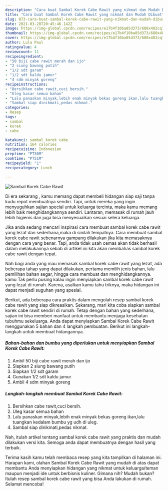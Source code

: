 ```yaml
---
description: "Cara buat Sambal Korek Cabe Rawit yang nikmat dan Mudah Dibuat"
title: "Cara buat Sambal Korek Cabe Rawit yang nikmat dan Mudah Dibuat"
slug: 873-cara-buat-sambal-korek-cabe-rawit-yang-nikmat-dan-mudah-dibuat
date: 2021-03-28T20:45:46.142Z
image: https://img-global.cpcdn.com/recipes/e17b4f10ba85d373/680x482cq70/sambal-korek-cabe-rawit-foto-resep-utama.jpg
thumbnail: https://img-global.cpcdn.com/recipes/e17b4f10ba85d373/680x482cq70/sambal-korek-cabe-rawit-foto-resep-utama.jpg
cover: https://img-global.cpcdn.com/recipes/e17b4f10ba85d373/680x482cq70/sambal-korek-cabe-rawit-foto-resep-utama.jpg
author: Lula Paul
ratingvalue: 4
reviewcount: 11
recipeingredient:
- "50 biji cabe rawit merah dan ijo"
- "2 siung bawang putih"
- "1/2 sdt garam"
- "1/2 sdt kaldu jamur"
- "4 sdm minyak goreng"
recipeinstructions:
- "Bersihkan cabe rawit,cuci bersih."
- "Uleg kasar semua bahan"
- "Lalu panaskan minyak,lebih enak minyak bekas goreng ikan,lalu tuangkan kedalam bumbu yg udh di uleg."
- "Sambal siap dinikmati,pedas nikmat."
categories:
- Resep
tags:
- sambal
- korek
- cabe

katakunci: sambal korek cabe 
nutrition: 164 calories
recipecuisine: Indonesian
preptime: "PT30M"
cooktime: "PT51M"
recipeyield: "1"
recipecategory: Lunch

---
```



![Sambal Korek Cabe Rawit](https://img-global.cpcdn.com/recipes/e17b4f10ba85d373/680x482cq70/sambal-korek-cabe-rawit-foto-resep-utama.jpg)

Di era  sekarang , kamu memang dapat membeli hidangan siap saji tanpa kudu repot membuatnya sendiri. Tapi, untuk mereka yang ingin menyuguhkan sajian special untuk keluarga tercinta, maka kamu memang lebih baik menghidangkannya sendiri. Lantaran, memasak di rumah jauh lebih higienis dan juga bisa menyesuaikan sesuai selera keluarga.

Jika anda sedang mencari inspirasi cara membuat sambal korek cabe rawit yang lezat dan sederhana,maka di sinilah tempatnya. Cara membuat sambal korek cabe rawit  sebenarnya gampang dilakukan jika kita memasaknya dengan cara yang benar. Tapi, anda tidak usah cemas akan tidak berhasil dalam melakukannya 
sebab di artikel ini kita akan membahas sambal korek cabe rawit dengan tepat.  



Nah bagi anda yang mau memasak sambal korek cabe rawit yang lezat, ada beberapa tahap yang dapat dilakukan, pertama memilih jenis bahan, lalu pemilihan bahan segar, hingga cara membuat dan menghidangkannya. kamu Tak perlu pusing kalau ingin menyiapkan sambal korek cabe rawit yang lezat di rumah. Karena, asalkan kamu  tahu triknya, maka hidangan ini dapat menjadi suguhan yang spesial.

Berikut, ada beberapa cara praktis  dalam mengolah resep sambal korek cabe rawit yang siap dikreasikan. Sekarang, mari kita coba siapkan sambal korek cabe rawit sendiri di rumah. Tetap dengan bahan yang sederhana, sajian ini bisa memberi manfaat untuk membantu menjaga kesehatan tubuhmu sekeluarga. Anda dapat menyiapkan Sambal Korek Cabe Rawit menggunakan 5 bahan dan 4 langkah pembuatan. Berikut ini langkah-langkah untuk membuat hidangannya.

<!--inarticleads1-->

##### Bahan-bahan dan bumbu yang diperlukan untuk menyiapkan Sambal Korek Cabe Rawit:

1. Ambil 50 biji cabe rawit merah dan ijo
1. Siapkan 2 siung bawang putih
1. Siapkan 1/2 sdt garam
1. Gunakan 1/2 sdt kaldu jamur
1. Ambil 4 sdm minyak goreng




<!--inarticleads2-->

##### Langkah-langkah membuat Sambal Korek Cabe Rawit:

1. Bersihkan cabe rawit,cuci bersih.
1. Uleg kasar semua bahan
1. Lalu panaskan minyak,lebih enak minyak bekas goreng ikan,lalu tuangkan kedalam bumbu yg udh di uleg.
1. Sambal siap dinikmati,pedas nikmat.




Nah, itulah artikel tentang  sambal korek cabe rawit  yang praktis dan mudah dilakukan versi kita. Semoga anda dapat membuatnya dengan hasil yang terbaik. 

Terima kasih kamu telah membaca resep yang kita tampilkan di halaman ini. Harapan kami, olahan  Sambal Korek Cabe Rawit yang mudah di atas dapat membantu Anda menyiapkan hidangan yang nikmat untuk keluarga/teman maupun menjadi ide untuk berbisnis kuliner. Gimana nih? Mudah bukan? Itulah resep sambal korek cabe rawit yang bisa Anda lakukan di rumah. Selamat mencoba!

